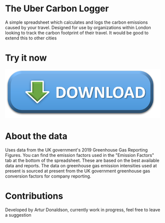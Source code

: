 # The Uber Carbon Logger
A simple spreadsheet which calculates and logs the carbon emissions caused by your travel. Designed for use by organizations within London looking to track the carbon footprint of their travel. It would be good to extend this to other cities

# Try it now
[![](download_button.png)](travel_emissions_log_YOUR_NAME_HERE.xlsx)

# About the data
Uses data from the UK government's 2019 Greenhouse Gas Reporting Figures. You can find the emission factors used in the "Emission Factors" tab at the bottom of the spreadsheet. These are based on the best available data and reports. The data on greenhouse gas emission intensities used at present is sourced at present from the UK government greenhouse gas conversion factors for company reporting.  

# Contributions
Developed by Artur Donaldson, currently work in progress, feel free to leave a suggestion
